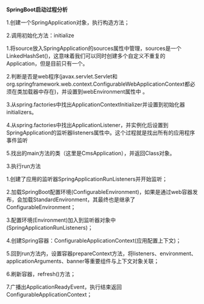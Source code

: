 **SpringBoot启动过程分析**

1.创建一个SpringApplication对象，执行构造方法；

2.调用初始化方法：initialize

1.将source放入SpringApplication的sources属性中管理，sources是一个LinkedHashSet()，这意味着我们可以同时创建多个自定义不重复的Application，但是目前只有一个。

2.判断是否是web程序(javax.servlet.Servlet和org.springframework.web.context.ConfigurableWebApplicationContext都必须在类加载器中存在)，并设置到webEnvironment属性中 。

3.从spring.factories中找出ApplicationContextInitializer并设置到初始化器initializers。

4.从spring.factories中找出ApplicationListener，并实例化后设置到SpringApplication的监听器listeners属性中。这个过程就是找出所有的应用程序事件监听

5.找出的main方法的类（这里是CmsApplication），并返回Class对象。

3.执行run方法

1.创建了应用的监听器SpringApplicationRunListeners并开始监听；

2.加载SpringBoot配置环境(ConfigurableEnvironment)，如果是通过web容器发布，会加载StandardEnvironment，其最终也是继承了ConfigurableEnvironment；

3.配置环境(Environment)加入到监听器对象中(SpringApplicationRunListeners)；

4.创建Spring容器：ConfigurableApplicationContext(应用配置上下文)；

5.回到run方法内，设置容器prepareContext方法，将listeners、environment、applicationArguments、banner等重要组件与上下文对象关联；

6.刷新容器，refresh()方法；

7.广播出ApplicationReadyEvent，执行结束返回ConfigurableApplicationContext；


